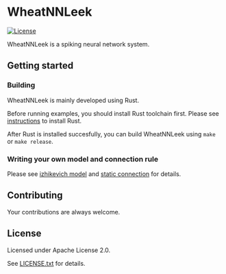 # WheatNNLeek

[![License](https://img.shields.io/badge/License-Apache%202.0-green.svg)](https://www.apache.org/licenses/LICENSE-2.0)

WheatNNLeek is a spiking neural network system.

## Getting started

### Building

WheatNNLeek is mainly developed using Rust.

Before running examples, you should install Rust toolchain first. Please see [instructions](https://www.rust-lang.org/tools/install) to install Rust.

After Rust is installed succesfully, you can build WheatNNLeek using ```make``` or ```make release```.

### Writing your own model and connection rule

Please see [izhikevich model](src/core/src/models/izhikevich.rs) and [static connection](src/core/src/connections/static_connection.rs) for details.

## Contributing

Your contributions are always welcome.

## License

Licensed under Apache License 2.0.

See [LICENSE.txt](LICENSE.txt) for details.
